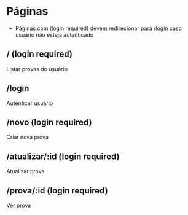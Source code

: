# Páginas

* Páginas com (login required) devem redirecionar para /login caso usuário não esteja autenticado

## / (login required) 
Listar provas do usuário

## /login
Autenticar usuário

## /novo (login required)
Criar nova prova

## /atualizar/:id (login required)
Atualizar prova

## /prova/:id (login required)
Ver prova